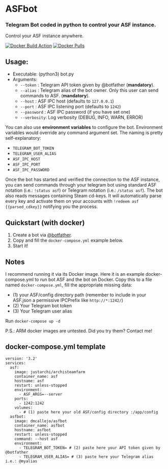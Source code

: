 # ASFbot

### Telegram Bot coded in python to control your ASF instance.
Control your ASF instance anywhere.

[![Docker Build Action](https://github.com/dmcallejo/ASFBot/actions/workflows/docker.yml/badge.svg)](https://github.com/dmcallejo/ASFBot/actions/workflows/docker.yml) [![Docker Pulls](https://img.shields.io/docker/pulls/dmcallejo/asfbot.svg)](https://hub.docker.com/r/dmcallejo/asfbot)

## Usage:
 - Executable: (python3) bot.py
 - Arguments:
   - ```--token``` : Telegram API token given by @botfather (**mandatory**).
   - ```--alias``` : Telegram alias of the bot owner. Only this user can send commands to ASF. (**mandatory**).
   - ```--host``` : ASF IPC host (defaults to ```127.0.0.1```)
   - ```--port``` : ASF IPC listening port (defaults to ```1242```)
   - ```--password``` : ASF IPC password (if you have set one)
   - ```--verbosity```: Log verbosity (DEBUG, INFO, WARN, ERROR)

You can also use **environment variables** to configure the bot. Environment variables would override any command argument set. The naming is pretty self-explanatory:
   - ```TELEGRAM_BOT_TOKEN```
   - ```TELEGRAM_USER_ALIAS```
   - ```ASF_IPC_HOST```
   - ```ASF_IPC_PORT```
   - ```ASF_IPC_PASSWORD```

Once the bot has started and verified the connection to the ASF instance, you can send commands through your telegram bot using standard ASF notation (i.e.: ```!status asf```) or Telegram notation (i.e.: ```/status asf```). 
The bot also reads messages containing Steam cd-keys. It will automatically parse every key and activate them on your accounts with ```!redeem asf {{parsed_cdkey}}``` notifying you the process.

## Quickstart (with docker)
1. Create a bot via [@botfather](t.me/BotFather).
2. Copy and fill the ```docker-compose.yml``` example below.
3. Start it!

## Notes
I recommend running it via its Docker image. Here it is an example docker-compose.yml to run bot ASF and the bot on Docker. Copy this to a file named ```docker-compose.yml```, fill the appropriate missing data:
 - (1) your ASF/config directory path (remember to include in your ASF.json a permissive IPCPrefix like ```http://*:1242/```)
 - (2) Your Telegram bot token
 - (3) Your Telegram user alias

 Run ```docker-compose up -d```

P.S.: ARM docker images are untested. Did you try them? Contact me!

## docker-compose.yml template
```
version: '3.2'
services:
  asf:
    image: justarchi/archisteamfarm
    container_name: asf
    hostname: asf
    restart: unless-stopped
    environment:
      - ASF_ARGS=--server
    ports:
      - 1242:1242
    volumes:
      - # (1) paste here your old ASF/config directory :/app/config
  asfbot:
    image: dmcallejo/asfbot
    container_name: asfbot
    hostname: asfbot
    restart: unless-stopped
    command: --host asf
    environment:
      - TELEGRAM_BOT_TOKEN= # (2) paste here your API token given by @botfather
      - TELEGRAM_USER_ALIAS= # (3) paste here your Telegram alias i.e.: @myalias
```
